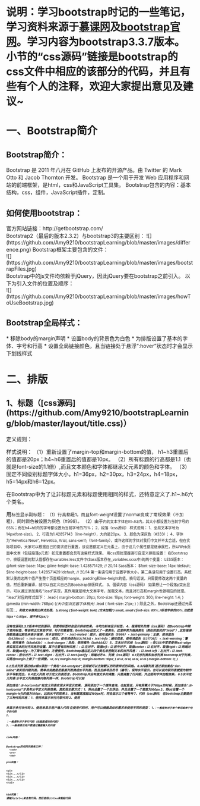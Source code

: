 # 说明：学习bootstrap时记的一些笔记，学习资料来源于[慕课网](http://www.imooc.com/learn/141)及[bootstrap官网](http://getbootstrap.com/)。学习内容为bootstrap3.3.7版本。小节的“css源码”链接是bootstrap的css文件中相应的该部分的代码，并且有些有个人的注释，欢迎大家提出意见及建议~
<h1>一、Bootstrap简介</h1>
<h2>Bootstrap简介：</h2>
Bootstrap 是 2011 年八月在 GitHub 上发布的开源产品。由 Twitter 的 Mark Otto 和 Jacob Thornton 开发。
Bootstrap 是一个用于开发 Web 应用程序和网站的前端框架，是html，css和JavaScript工具集。
Bootstrap包含的内容：基本结构，css，组件，JavaScript插件，定制。
<h2>如何使用bootstrap：</h2>
官方网站链接：http://getbootstrap.com/</br>
Bootstrap2（最后的版本2.3.2）与bootstrap3的主要区别：
![](https://github.com/Amy9210/bootstrapLearning/blob/master/images/difference.png)  
Bootstrap框架主要包含的文件：</br>
![](https://github.com/Amy9210/bootstrapLearning/blob/master/images/bootstrapFiles.jpg)  </br> 
Bootstrap中的js文件均依赖于jQuery，因此jQuery要在bootstrap之前引入。 以下为引入文件的位置及顺序：</br>
![](https://github.com/Amy9210/bootstrapLearning/blob/master/images/howToUseBootstrap.jpg)  </br>
<h2>Bootstrap全局样式：</h2>
* 移除body的margin声明
* 设置body的背景色为白色
*	为排版设置了基本的字体、字号和行高
*	设置全局链接颜色，且当链接处于悬浮“:hover”状态时才会显示下划线样式</br>
<h1>二、排版</h1>
<h2>1、标题（[css源码](https://github.com/Amy9210/bootstrapLearning/blob/master/layout/title.css)）</h2>
定义规则：
 
样式说明：
（1）重新设置了margin-top和margin-bottom的值，  h1~h3重置后的值都是20px；h4~h6重置后的值都是10px。
（2）所有标题的行高都是1.1（也就是font-size的1.1倍）,而且文本颜色和字体都继承父元素的颜色和字体。
（3）固定不同级别标题字体大小，h1=36px，h2=30px，h3=24px，h4=18px，h5=14px和h6=12px。

在Bootstrap中为了让非标题元素和标题使用相同的样式，还特意定义了.h1~.h6六个类名。

用<small>标签显示副标题：
（1）行高都是1，而且font-weight设置了normal变成了常规效果（不加粗），同时颜色被设置为灰色（#999）。
（2）由于<small>内的文本字体在h1~h3内，其大小都设置为当前字号的65%；而在h4~h6内的字号都设置为当前字号的75%；
2、段落（css源码）
样式说明：
1、全局文本字号为14px(font-size)。
2、行高为1.42857143（line-height），大约是20px。
3、颜色为深灰色（#333）；
4、字体为"Helvetica Neue", Helvetica, Arial, sans-serif;（font-family），或许这样的字体对我们中文并不太合适，但在实际项目中，大家可以根据自己的需求进行重置，该设置都定义在<body>元素上，由于这几个属性都是继承属性，所以Web页面中文本（包括段落p元素）如无重置都会具有这些样式效果。
用css预处理器进行自定义排版设置：
在Bootstrap中，排版设置的默认值都存在variables.less文件中(Sass版本存在_variables.scss中)的两个变量：
LESS版本：
@font-size-base: 14px; @line-height-base: 1.428571429; // 20/14
Sass版本：
$font-size-base: 14px !default; $line-height-base: 1.428571429 !default; // 20/14
第一条语句用于设置字体大小，第二条语句用于设置行高。系统默认使用这两个值产生整个页面相应的margin、padding和line-height的值。换句话说，只需要修改这两个变量的值，然后重新编译，就可以自定义自己的Bootstrap排版样式。
3、强调内容（css源码）
如果想让一个段落p突出显示，可以通过添加类名“.lead”实现，其作用就是增大文本字号，加粗文本，而且对行高和margin也做相应的处理。
“.lead”对应的样式如下：
.lead {
  margin-bottom: 20px;
  font-size: 16px;
  font-weight: 300;
  line-height: 1.4;
}
@media (min-width: 768px) {/*大中型浏览器字体稍大*/
  .lead {
    font-size: 21px;
  }
}
除此之外，Bootstrap还通过元素标签:<small>、<strong>、<em>和<cite>给文本做突出样式处理。
b,strong {
  font-weight: bold; /*文本加粗*/
}
small,.small {
  font-size: 85%; /*标准字体的85%,也就是14px * 0.85px，差不多12px*/
}

<cite>没有在源码3.3.7版本中找到源码，但使用<cite>标签时会显示斜体效果。
<em>与<i>均为斜体显示标签。
4、强调相关的类（css源码）
在Bootstrap中除了使用标签<strong>、<em>等说明正文某些字词、句子的重要性，Bootstrap还定义了一套类名，这里称其为强调类名（类似前面说的“.lead”）,这些强调类都是通过颜色来表示强调，具本说明如下：
•	.text-muted：提示，使用浅灰色（#999）
•	.text-primary：主要，使用蓝色（#428bca）
•	.text-success：成功，使用浅绿色(#3c763d)
•	.text-info：通知信息，使用浅蓝色（#31708f）
•	.text-warning：警告，使用黄色（#8a6d3b）
•	.text-danger：危险，使用褐色（#a94442）
5、文本对齐风格（css源码）
•	在CSS中常常使用text-align来实现文本的对齐风格的设置。其中主要有四种风格：
•	  ☑  左对齐，取值left
•	  ☑  居中对齐，取值center
•	  ☑  右对齐，取值right
•	  ☑  两端对齐，取值justify
•	为了简化操作，方便使用，Bootstrap通过定义四个类名来控制文本的对齐风格：
•	  ☑   .text-left：左对齐
•	  ☑   .text-center：居中对齐
•	  ☑   .text-right：右对齐
•	  ☑   .text-justify：两端对齐
6、列表（css源码）
6.1无序列表和有序列表
Bootstrap对于列表，只是在margin上做了一些调整。
ul,
ol {
  margin-top: 0;
  margin-bottom: 10px;
}
ul ul,
ol ul,
ul ol,
ol ol {
  margin-bottom: 0;
}

6.2去点列表
通过给ul或ol添加一个类名“.list-unstyled”,这样就可以去除默认的列表样式的风格。
6.3内联列表
通过添加类名“.list-inline”来实现内联列表，简单点说就是把垂直列表换成水平列表，而且去掉项目符号（编号），保持水平显示。也可以说内联列表就是为制作水平导航而生。
6.4定义列表
对于定义列表而言，Bootstrap并没有做太多的调整，只是调整了行间距，外边距和字体加粗效果。
6.5水平定义列表
水平定义列表就像内联列表一样，Bootstrap可以给<dl>添加类名“.dl-horizontal”给定义列表实现水平显示效果。
源码添加了一个媒体查询。也就是说，只有屏幕大于768px的时候，添加类名“.dl-horizontal”才具有水平定义列表效果。其实现主要方式：
1、将dt设置了一个左浮动，并且设置了一个宽度为160px
2、将dd设置一个margin-left的值为180px，达到水平的效果
3、当标题宽度超过160px时，将会显示三个省略号
7、代码（css源码）
在Bootstrap主要提供了三种代码风格：
1、使用<code></code>来显示单行内联代码
2、使用<pre></pre>来显示多行块代码
3、使用<kbd></kbd>来显示用户输入代码
在使用代码时，用户可以根据具体的需求来使用不同的类型：
1、<code>：一般是针对于单个单词或单个句子的代码
2、<pre>：一般是针对于多行代码（也就是成块的代码）
3、<kbd>:一般是表示用户要通过键盘输入的内容

code风格：
<div>Bootstrap的代码风格有三种：
  <code>&lt;code&gt;</code>
  <code>&lt;pre&gt;</code>
  <code>&lt;kbd&gt;</code>
</div>
pre风格：
<div>
<pre>
&lt;ul&gt;
&lt;li&gt;...&lt;/li&gt;
&lt;li&gt;...&lt;/li&gt;
&lt;li&gt;...&lt;/li&gt;
&lt;/ul&gt;
</pre>
</div>
kbd风格：
<div>请输入<kbd>ctrl+c</kbd>来复制代码，然后使用<kbd>ctrl+v</kbd>来粘贴代码</div>



